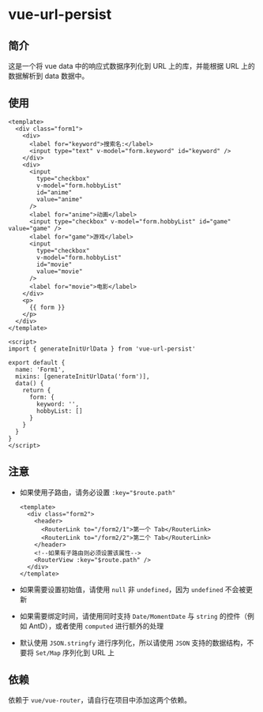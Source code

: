 # vue-url-persist

## 简介

这是一个将 vue data 中的响应式数据序列化到 URL 上的库，并能根据 URL 上的数据解析到 data 数据中。

## 使用

```vue
<template>
  <div class="form1">
    <div>
      <label for="keyword">搜索名:</label>
      <input type="text" v-model="form.keyword" id="keyword" />
    </div>
    <div>
      <input
        type="checkbox"
        v-model="form.hobbyList"
        id="anime"
        value="anime"
      />
      <label for="anime">动画</label>
      <input type="checkbox" v-model="form.hobbyList" id="game" value="game" />
      <label for="game">游戏</label>
      <input
        type="checkbox"
        v-model="form.hobbyList"
        id="movie"
        value="movie"
      />
      <label for="movie">电影</label>
    </div>
    <p>
      {{ form }}
    </p>
  </div>
</template>

<script>
import { generateInitUrlData } from 'vue-url-persist'

export default {
  name: 'Form1',
  mixins: [generateInitUrlData('form')],
  data() {
    return {
      form: {
        keyword: '',
        hobbyList: []
      }
    }
  }
}
</script>
```

## 注意

- 如果使用子路由，请务必设置 `:key="$route.path"`

  ```vue
  <template>
    <div class="form2">
      <header>
        <RouterLink to="/form2/1">第一个 Tab</RouterLink>
        <RouterLink to="/form2/2">第二个 Tab</RouterLink>
      </header>
      <!--如果有子路由则必须设置该属性-->
      <RouterView :key="$route.path" />
    </div>
  </template>
  ```

- 如果需要设置初始值，请使用 `null` 非 `undefined`，因为 `undefined` 不会被更新
- 如果需要绑定时间，请使用同时支持 `Date/MomentDate` 与 `string` 的控件（例如 AntD），或者使用 `computed` 进行额外的处理
- 默认使用 `JSON.stringfy` 进行序列化，所以请使用 `JSON` 支持的数据结构，不要将 `Set/Map` 序列化到 URL 上

## 依赖

依赖于 `vue/vue-router`，请自行在项目中添加这两个依赖。
